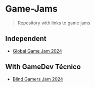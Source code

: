 # Game-Jams

> Repository with links to game jams

## Independent

- [Global Game Jam 2024](https://github.com/SebastiaoCarvalho/ggj-2024)

## With GameDev Técnico

- [Blind Gamers Jam 2024](https://github.com/SebastiaoCarvalho/Blind-Gamers-Jam)
